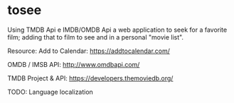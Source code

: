 # tosee
Using TMDB Api e IMDB/OMDB Api a web application to seek for a favorite film; adding that to film to see and in a personal "movie list".

Resource:
Add to Calendar: https://addtocalendar.com/

OMDB / IMSB API: http://www.omdbapi.com/

TMDB Project & API: https://developers.themoviedb.org/

TODO: Language localization